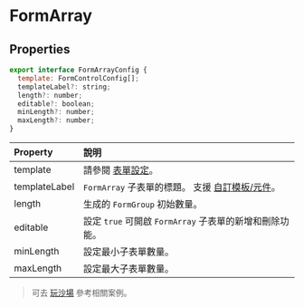 # FormArray

## Properties

```javascript
export interface FormArrayConfig {
  template: FormControlConfig[];
  templateLabel?: string;
  length?: number;
  editable?: boolean;
  minLength?: number;
  maxLength?: number;
}
```

[表單設定]: ../../v5/form-control-config/form-control-config_zh-TW.md
[自訂模板/元件]: ../../v5/styling/styling_zh-TW.md#formarray-子表單標題

| Property      | 說明                                                    |
| :------------ | :------------------------------------------------------ |
| template      | 請參閱 [表單設定]。                                     |
| templateLabel | `FormArray` 子表單的標題。 支援 [自訂模板/元件]。       |
| length        | 生成的 `FormGroup` 初始數量。                           |
| editable      | 設定 `true` 可開啟 `FormArray` 子表單的新增和刪除功能。 |
| minLength     | 設定最小子表單數量。                                    |
| maxLength     | 設定最大子表單數量。                                    |

> 可去 [玩沙場](./playground) 參考相關案例。
